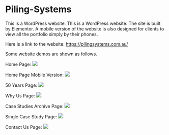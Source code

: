 # Piling-Systems
This is a WordPress website.
This is a WordPress website. The site is built by Elementor. A mobile version of the website is also designed for clients to view all the portfolio simply by their phones.

Here is a link to the website: https://pilingsystems.com.au/

Some website demos are shown as follows.

Home Page:
![](/Website%20Screenshot/Home%20Page.gif)

Home Page Mobile Version:
![](/Website%20Screenshot/Home%20Page%20Mobile%20Version.gif)

50 Years Page:
![](/Website%20Screenshot/50%20Years%20Page.gif)

Why Us Page:
![](/Website%20Screenshot/Why%20Us%20Page.gif)

Case Studies Archive Page:
![](/Website%20Screenshot/Case%20Studies%20Archive%20Page.gif)

Single Case Study Page:
![](/Website%20Screenshot/Single%20Case%20Study%20Page.gif)

Contact Us Page:
![](/Website%20Screenshot/Contact%20Us%20Page.gif)
